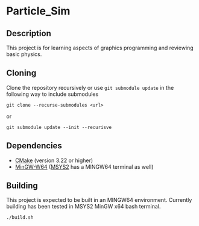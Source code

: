 # Particle_Sim

## Description

This project is for learning aspects of graphics programming and reviewing basic physics.

## Cloning

Clone the repository recursively or use `git submodule update` in the following way to include submodules
```
git clone --recurse-submodules <url>
```
or
```
git submodule update --init --recurisve
```

## Dependencies

 * [CMake](https://cmake.org/download/) (version 3.22 or higher)
 * [MinGW-W64](https://www.mingw-w64.org/) ([MSYS2](https://www.msys2.org/) has a MINGW64 terminal as well)

## Building

This project is expected to be built in an MINGW64 environment.  Currently building has been tested in MSYS2 MinGW x64 bash terminal.
```
./build.sh
```
